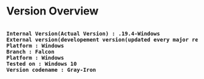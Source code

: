 # Version Overview

<pre>
<b>
Internal Version(Actual Version) : .19.4-Windows
External version(developement version(updated every major release)) : .1-5<=>
Platform : Windows
Branch : Falcon
Platform : Windows
Tested on : Windows 10
Version codename : Gray-Iron</b>
</pre>
